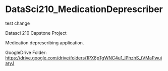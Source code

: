 # DataSci210_MedicationDeprescriber

test change 


Datasci 210 Capstone Project


Medication deprescribing application.

GoogleDrive Folder: https://drive.google.com/drive/folders/1PX8pTgWNC4u1_lPhzhS_tVMaPwuiaryJ

